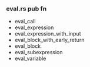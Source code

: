 
### eval.rs pub fn

- eval_call
- eval_expression
- eval_expression_with_input
- eval_block_with_early_return
- eval_block
- eval_subexpression
- eval_variable
